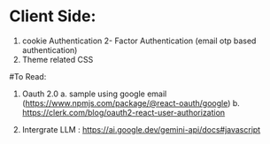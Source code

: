 # Client Side:

1. cookie Authentication
   2- Factor Authentication (email otp based authentication)
2. Theme related CSS

#To Read:

1. Oauth 2.0
   a. sample using google email (https://www.npmjs.com/package/@react-oauth/google)
   b. https://clerk.com/blog/oauth2-react-user-authorization

2. Intergrate LLM : https://ai.google.dev/gemini-api/docs#javascript
